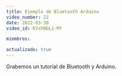 ```yaml
---
title: Ejemplo de Bluetooth Arduino
video_number: 22
date: 2022-03-30
video_id: KYxhNbLi-MY

miembros:

actualizado: true
---
```


Grabemos un tutorial de Bluetooth y Arduino.
